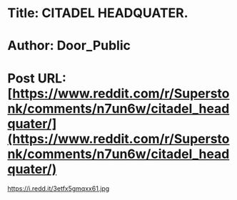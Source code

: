 # Title: CITADEL HEADQUATER.
# Author: Door_Public
# Post URL: [https://www.reddit.com/r/Superstonk/comments/n7un6w/citadel_headquater/](https://www.reddit.com/r/Superstonk/comments/n7un6w/citadel_headquater/)


https://i.redd.it/3etfx5gmqxx61.jpg